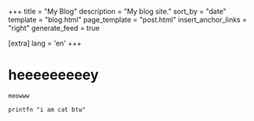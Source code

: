 +++
title = "My Blog"
description = "My blog site."
sort_by = "date"
template = "blog.html"
page_template = "post.html"
insert_anchor_links = "right"
generate_feed = true

[extra]
lang = 'en'
+++

# heeeeeeeeey

`meowww`

```F#
printfn "i am cat btw"
```
